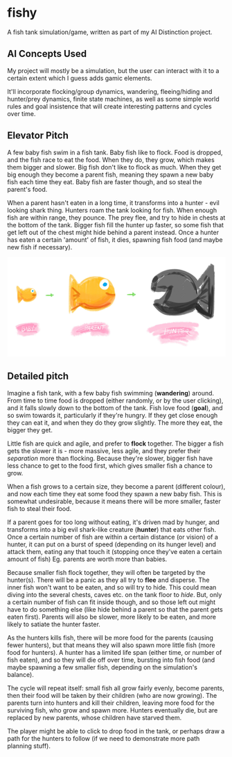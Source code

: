 fishy
=====

A fish tank simulation/game, written as part of my AI Distinction project.



## AI Concepts Used

My project will mostly be a simulation, but the user can interact with it to a certain extent which I guess adds gamic elements.

It'll incorporate flocking/group dynamics, wandering, fleeing/hiding and hunter/prey dynamics, finite state machines, as well as some simple world rules and goal insistence that will create interesting patterns and cycles over time. 


## Elevator Pitch

A few baby fish swim in a fish tank. Baby fish like to flock. Food is dropped, and the fish race to eat the food. When they do, they grow, which makes them bigger and slower. Big fish don't like to flock as much. When they get big enough they become a parent fish, meaning they spawn a new baby fish each time they eat. Baby fish are faster though, and so steal the parent's food.

When a parent hasn't eaten in a long time, it transforms into a hunter - evil looking shark thing. Hunters roam the tank looking for fish. When enough fish are within range, they pounce. The prey flee, and try to hide in chests at the bottom of the tank. Bigger fish fill the hunter up faster, so some fish that get left out of the chest might hide behind a parent instead. Once a hunter has eaten a certain 'amount' of fish, it dies, spawning fish food (and maybe new fish if necessary).

![Family](img/family.jpg)

## Detailed pitch

Imagine a fish tank, with a few baby fish swimming (**wandering**) around. From time to time food is dropped (either randomly, or by the user clicking), and it falls slowly down to the bottom of the tank. Fish love food (**goal**), and so swim towards it, particularly if they're hungry. If they get close enough they can eat it, and when they do they grow slightly. The more they eat, the bigger they get.

Little fish are quick and agile, and prefer to **flock** together. The bigger a fish gets the slower it is - more massive, less agile, and they prefer their *separation* more than flocking. Because they're slower, bigger fish have less chance to get to the food first, which gives smaller fish a chance to grow. 

When a fish grows to a certain size, they become a parent (different colour), and now each time they eat some food they spawn a new baby fish. This is somewhat undesirable, because it means there will be more smaller, faster fish to steal their food.

If a parent goes for too long without eating, it's driven mad by hunger, and transforms into a big evil shark-like creature (**hunter**) that eats other fish. Once a certain number of fish are within a certain distance (or vision) of a hunter, it can put on a burst of speed (depending on its hunger level) and attack them, eating any that touch it (stopping once they've eaten a certain amount of fish) Eg. parents are worth more than babies. 

Because smaller fish flock together, they will often be targeted by the hunter(s). There will be a panic as they all try to **flee** and disperse. The inner fish won't want to be eaten, and so will try to hide. This could mean diving into the several chests, caves etc. on the tank floor to *hide*. But, only a certain number of fish can fit inside though, and so those left out might have to do something else (like hide behind a parent so that the parent gets eaten first). Parents will also be slower, more likely to be eaten, and more likely to satiate the hunter faster.

As the hunters kills fish, there will be more food for the parents (causing fewer hunters), but that means they will also spawn more little fish (more food for hunters). A hunter has a limited life span (either time, or number of fish eaten), and so they will die off over time, bursting into fish food (and maybe spawning a few smaller fish, depending on the simulation's balance).

The cycle will repeat itself: small fish all grow fairly evenly, become parents, then their food will be taken by their children (who are now growing). The parents turn into hunters and kill their children, leaving more food for the surviving fish, who grow and spawn more. Hunters eventually die, but are replaced by new parents, whose children have starved them.

The player might be able to click to drop food in the tank, or perhaps draw a path for the hunters to follow (if we need to demonstrate more path planning stuff).
